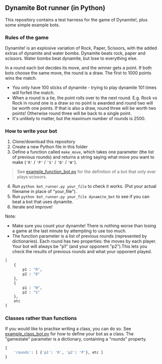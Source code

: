 ## Dynamite Bot runner (in Python)

This repository contains a test harness for the game of Dynamite!, plus some simple example bots.

### Rules of the game

Dynamite! is an explosive variation of Rock, Paper, Scissors, with the added extras of dynamite and water bombs. Dynamite beats rock, paper and scissors. Water bombs beat dynamite, but lose to everything else. 

In a round each bot decides its move, and the winner gets a point. If both bots choose the same move, the round is a draw. The first to 1000 points wins the match.

- You only have 100 sticks of dynamite - trying to play dynamite 101 times will forfeit the match. 
- When a round is a tie, the point rolls over to the next round. E.g. Rock vs Rock in round one is a draw so no point is awarded and round two will be worth one points. If that is also a draw, round three will be worth two points! Otherwise round three will be back to a single point.
- It's unlikely to matter, but the maximum number of rounds is 2500.

### How to write your bot

1. Clone/download this repository
2. Create a new Python file in this folder
3. Define a function called `make_move`, which takes one parameter (the list of previous rounds) and returns a string saying what move you want to make (`'R'` / `'P'` / `'S'` / `'D'` / `'W'`).
> See [example_function_bot.py](example_function_bot.py) for the definition of a bot that only ever plays scissors.
4. Run `python bot_runner.py your_file` to check it works. (Put your actual filename in place of "your_file").
5. Run `python bot_runner.py your_file dynamite_bot` to see if you can beat a bot that uses dynamite.
6. Iterate and improve!

Note:
- Make sure you count your dynamite! There is nothing worse than losing a game at the last minute by attempting to use too much.
- The function parameter is a list of previous rounds (represented by dictionaries). Each round has two properties: the moves by each player. Your bot will always be "p1" (and your opponent "p2").This lets you check the results of previous rounds and what your opponent played.

```python
[
    {
        p1 : "R",
        p2 : "D"
    },
    {
        p1 : "W",
        p2 : "S"
    },
    etc
]
```

### Classes rather than functions

If you would like to practise writing a class, you can do so. See [example_class_bot.py](example_class_bot.py) for how to define your bot as a class. The "gamestate" parameter is a dictionary, containing a "rounds" property.

```python
{
    'rounds': [ {'p1': 'R', 'p2': 'P'}, etc ]
}
```